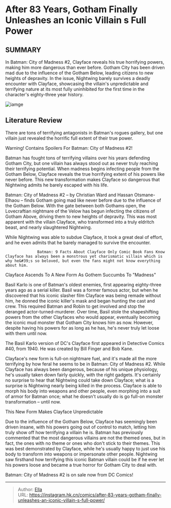# After 83 Years, Gotham Finally Unleashes an Iconic Villain s Full Power


## SUMMARY 



  In Batman: City of Madness #2, Clayface reveals his true horrifying powers, making him more dangerous than ever before.   Gotham City has been driven mad due to the influence of the Gotham Below, leading citizens to new heights of depravity.   In the issue, Nightwing barely survives a deadly encounter with Clayface, showcasing the villain&#39;s unpredictable and terrifying nature at its most fully uninhibited for the first time in the character&#39;s eighty-three year history.  

![iamge](https://static1.srcdn.com/wordpress/wp-content/uploads/2023/08/robert-pattinson-s-dark-knight-faces-clayface-in-horrifying-the-batman-part-ii-fan-art.jpg)

## Literature Review

There are tons of terrifying antagonists in Batman&#39;s rogues gallery, but one villain just revealed the horrific full extent of their true power.




Warning! Contains Spoilers For Batman: City of Madness #2!




Batman has fought tons of terrifying villains over his years defending Gotham City, but one villain has always stood out as never truly reaching their terrifying potential. When madness begins infecting people from the Gotham Below, Clayface reveals the true horrifying extent of his powers like never before. This new transformation makes Clayface so dangerous that Nightwing admits he barely escaped with his life.

Batman: City of Madness #2 – by Christian Ward and Hassan Otsmane-Elhaou – finds Gotham going mad like never before due to the influence of the Gotham Below. With the gate between both Gothams open, the Lovecraftian nightmare of the Velow has begun infecting the citizens of Gotham Above, driving them to new heights of depravity. This was most apparent with the villain Clayface, who transformed into a truly eldritch beast, and nearly slaughtered Nightwing.



          




While Nightwing was able to subdue Clayface, it took a great deal of effort, and he even admits that he barely managed to survive the encounter.

                  Batman: 9 Facts About Clayface Only Comic Book Fans Know   Clayface has always been a monstrous yet charismatic villain which is why he&#39;s so beloved, but even the fans might not know everything about him.   


 Clayface Ascends To A New Form As Gothem Succumbs To &#34;Madness&#34; 


          



Basil Karlo is one of Batman&#39;s oldest enemies, first appearing eighty-three years ago as a serial killer. Basil was a former famous actor, but when he discovered that his iconic slasher film Clayface was being remade without him, he donned the iconic killer&#39;s mask and began hunting the cast and crew. This required Batman and Robin to get involved and stop the deranged actor-turned-murderer. Over time, Basil stole the shapeshifting powers from the other Clayfaces who would appear, eventually becoming the iconic mud monster that Gotham City knows him as now. However, despite having his powers for as long as he has, he&#39;s never truly let loose with them until now.






The Basil Karlo version of DC&#39;s Clayface first appeared in Detective Comics #40, from 1940. He was created by Bill Finger and Bob Kane.




Clayface&#39;s new form is full-on nightmare fuel, and it&#39;s made all the more terrifying by how feral he seems to be in Batman: City of Madness #2. While Clayface has always been dangerous, because of his unique physiology, he&#39;s usually taken down fairly quickly, with the right gadgets. It&#39;s certainly no surprise to hear that Nightwing could take down Clayface; what is a surprise is Nightwing nearly being killed in the process. Clayface is able to morph his body into weapons and other people, even morphing into a suit of armor for Batman once; what he doesn&#39;t usually do is go full-on monster transformation – until now.



 This New Form Makes Clayface Unpredictable 


          






Due to the influence of the Gotham Below, Clayface has seemingly been driven insane, with his powers going out of control to match, letting him truly show off how terrifying a villain he is. Batman has previously commented that the most dangerous villains are not the themed ones, but in fact, the ones with no theme or ones who don&#39;t stick to their themes. This was best demonstrated by Clayface, while he&#39;s usually happy to just use his body to transform into weapons or impersonate other people. Nightwing saw firsthand how terrifying this iconic Batman villain could be if he ever let his powers loose and became a true horror for Gotham City to deal with.



Batman: City of Madness #2 is on sale now from DC Comics!





---

> Author: [Ella](https://instagram.hk.cn/)  
> URL: https://instagram.hk.cn/comics/after-83-years-gotham-finally-unleashes-an-iconic-villain-s-full-power/  

